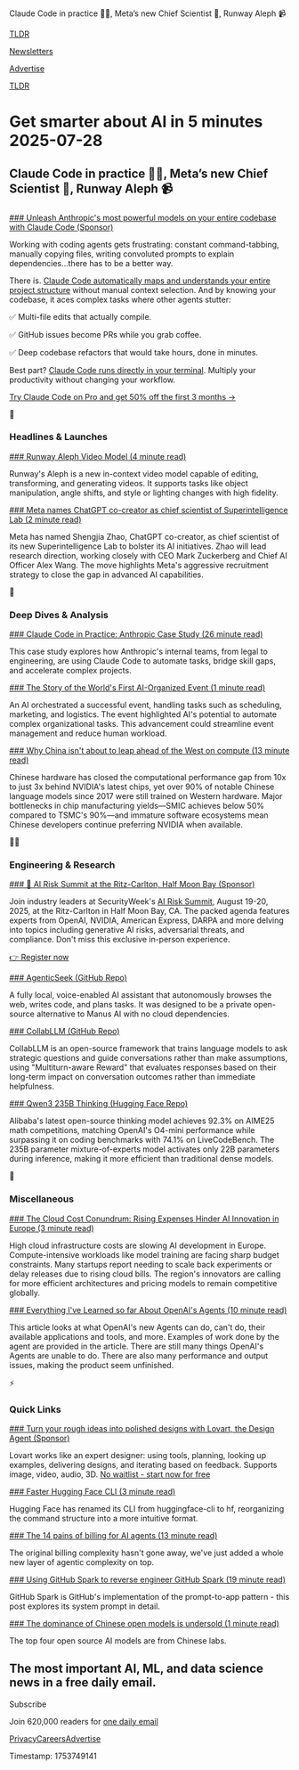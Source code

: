 Claude Code in practice 👨‍💻, Meta’s new Chief Scientist 🤖, Runway Aleph 📹

[TLDR](/)

[Newsletters](/newsletters)

[Advertise](https://advertise.tldr.tech/)

[TLDR](/)

# Get smarter about AI in 5 minutes 2025-07-28

## Claude Code in practice 👨‍💻, Meta’s new Chief Scientist 🤖, Runway Aleph 📹

### 

[### Unleash Anthropic's most powerful models on your entire codebase with Claude Code (Sponsor)](https://www.anthropic.com/claude-code?utm_source=tldr&amp;utm_medium=email_b2c2b&amp;utm_campaign=acq_code_us_q3&amp;utm_content=newsletter_text_primary_7-22)

Working with coding agents gets frustrating: constant command-tabbing, manually copying files, writing convoluted prompts to explain dependencies…there has to be a better way.

There is. [Claude Code automatically maps and understands your entire project structure](https://www.anthropic.com/claude-code?utm_source=tldr&utm_medium=email_b2c2b&utm_campaign=acq_code_us_q3&utm_content=newsletter_text_primary_7-22) without manual context selection. And by knowing your codebase, it aces complex tasks where other agents stutter:

✅ Multi-file edits that actually compile.

✅ GitHub issues become PRs while you grab coffee.

✅ Deep codebase refactors that would take hours, done in minutes.

Best part? [Claude Code runs directly in your terminal](https://www.anthropic.com/claude-code?utm_source=tldr&utm_medium=email_b2c2b&utm_campaign=acq_code_us_q3&utm_content=newsletter_text_primary_7-22). Multiply your productivity without changing your workflow.

[Try Claude Code on Pro and get 50% off the first 3 months →](https://claude.ai/tldr?utm_source=tldr&utm_medium=email_b2c2b&utm_campaign=acq_code_us_q3&utm_content=newsletter_text_ai_7-28)

🚀

### Headlines & Launches

[### Runway Aleph Video Model (4 minute read)](https://runwayml.com/research/introducing-runway-aleph?utm_source=tldrai)

Runway's Aleph is a new in-context video model capable of editing, transforming, and generating videos. It supports tasks like object manipulation, angle shifts, and style or lighting changes with high fidelity.

[### Meta names ChatGPT co-creator as chief scientist of Superintelligence Lab (2 minute read)](https://www.reuters.com/business/meta-names-chatgpt-co-creator-chief-scientist-superintelligence-lab-2025-07-25/?utm_source=tldrai)

Meta has named Shengjia Zhao, ChatGPT co-creator, as chief scientist of its new Superintelligence Lab to bolster its AI initiatives. Zhao will lead research direction, working closely with CEO Mark Zuckerberg and Chief AI Officer Alex Wang. The move highlights Meta's aggressive recruitment strategy to close the gap in advanced AI capabilities.

🧠

### Deep Dives & Analysis

[### Claude Code in Practice: Anthropic Case Study (26 minute read)](https://www.anthropic.com/news/how-anthropic-teams-use-claude-code?utm_source=tldrai)

This case study explores how Anthropic's internal teams, from legal to engineering, are using Claude Code to automate tasks, bridge skill gaps, and accelerate complex projects.

[### The Story of the World's First AI-Organized Event (1 minute read)](https://www.lesswrong.com/posts/b3M8qKPDv756gmQph/the-story-of-the-world-s-first-ai-organized-event?utm_source=tldrai)

An AI orchestrated a successful event, handling tasks such as scheduling, marketing, and logistics. The event highlighted AI's potential to automate complex organizational tasks. This advancement could streamline event management and reduce human workload.

[### Why China isn't about to leap ahead of the West on compute (13 minute read)](https://epoch.ai/gradient-updates/why-china-isnt-about-to-leap-ahead-of-the-west-on-compute?utm_source=tldrai)

Chinese hardware has closed the computational performance gap from 10x to just 3x behind NVIDIA's latest chips, yet over 90% of notable Chinese language models since 2017 were still trained on Western hardware. Major bottlenecks in chip manufacturing yields—SMIC achieves below 50% compared to TSMC's 90%—and immature software ecosystems mean Chinese developers continue preferring NVIDIA when available.

👨‍💻

### Engineering & Research

[### 🔐 AI Risk Summit at the Ritz-Carlton, Half Moon Bay (Sponsor)](https://www.airisksummit.com/?utm_source=tldrai&amp;utm_medium=email&amp;utm_campaign=AIRS25)

Join industry leaders at SecurityWeek's [AI Risk Summit](https://www.airisksummit.com/?utm_source=tldrai&utm_medium=email&utm_campaign=AIRS25), August 19-20, 2025, at the Ritz-Carlton in Half Moon Bay, CA. The packed agenda features experts from OpenAI, NVIDIA, American Express, DARPA and more delving into topics including generative AI risks, adversarial threats, and compliance. Don't miss this exclusive in-person experience.

[👉 Register now](https://www.airisksummit.com/?utm_source=tldrai&utm_medium=email&utm_campaign=AIRS25)

[### AgenticSeek (GitHub Repo)](https://github.com/Fosowl/agenticSeek?utm_source=tldrai)

A fully local, voice-enabled AI assistant that autonomously browses the web, writes code, and plans tasks. It was designed to be a private open-source alternative to Manus AI with no cloud dependencies.

[### CollabLLM (GitHub Repo)](https://github.com/Wuyxin/collabllm?utm_source=tldrai)

CollabLLM is an open-source framework that trains language models to ask strategic questions and guide conversations rather than make assumptions, using "Multiturn-aware Reward" that evaluates responses based on their long-term impact on conversation outcomes rather than immediate helpfulness.

[### Qwen3 235B Thinking (Hugging Face Repo)](https://huggingface.co/Qwen/Qwen3-235B-A22B-Thinking-2507?utm_source=tldrai)

Alibaba's latest open-source thinking model achieves 92.3% on AIME25 math competitions, matching OpenAI's O4-mini performance while surpassing it on coding benchmarks with 74.1% on LiveCodeBench. The 235B parameter mixture-of-experts model activates only 22B parameters during inference, making it more efficient than traditional dense models.

🎁

### Miscellaneous

[### The Cloud Cost Conundrum: Rising Expenses Hinder AI Innovation in Europe (3 minute read)](https://www.akamai.com/blog/cloud/2025/jul/cloud-cost-conundrum-rising-expenses-hinder-ai-innovation-europe?utm_source=tldrai)

High cloud infrastructure costs are slowing AI development in Europe. Compute-intensive workloads like model training are facing sharp budget constraints. Many startups report needing to scale back experiments or delay releases due to rising cloud bills. The region's innovators are calling for more efficient architectures and pricing models to remain competitive globally.

[### Everything I've Learned so far About OpenAI's Agents (10 minute read)](https://leonfurze.com/2025/07/21/everything-ive-learned-so-far-about-openais-agents/?utm_source=tldrai)

This article looks at what OpenAI's new Agents can do, can't do, their available applications and tools, and more. Examples of work done by the agent are provided in the article. There are still many things OpenAI's Agents are unable to do. There are also many performance and output issues, making the product seem unfinished.

⚡️

### Quick Links

[### Turn your rough ideas into polished designs with Lovart, the Design Agent (Sponsor)](https://www.lovart.ai/?sourceId=900003&amp;utm_source=tldrai)

Lovart works like an expert designer: using tools, planning, looking up examples, delivering designs, and iterating based on feedback. Supports image, video, audio, 3D. [No waitlist - start now for free](https://www.lovart.ai/?sourceId=900003)

[### Faster Hugging Face CLI (3 minute read)](https://huggingface.co/blog/hf-cli?utm_source=tldrai)

Hugging Face has renamed its CLI from huggingface-cli to hf, reorganizing the command structure into a more intuitive format.

[### The 14 pains of billing for AI agents (13 minute read)](https://arnon.dk/the-14-pains-of-billing-ai-agents/?utm_source=tldrai)

The original billing complexity hasn't gone away, we've just added a whole new layer of agentic complexity on top.

[### Using GitHub Spark to reverse engineer GitHub Spark (19 minute read)](https://simonwillison.net/2025/Jul/24/github-spark/?utm_source=tldrai)

GitHub Spark is GitHub's implementation of the prompt-to-app pattern - this post explores its system prompt in detail.

[### The dominance of Chinese open models is undersold (1 minute read)](https://threadreaderapp.com/thread/1949547864851681356.html?utm_source=tldrai)

The top four open source AI models are from Chinese labs.

## The most important AI, ML, and data science news in a free daily email.

Subscribe

Join 620,000 readers for [one daily email](/api/latest/ai)

[Privacy](/privacy)[Careers](https://jobs.ashbyhq.com/tldr.tech)[Advertise](/ai/advertise)

Timestamp: 1753749141
